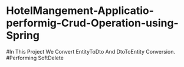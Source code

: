 # HotelMangement-Applicatio-performig-Crud-Operation-using-Spring
#In This Project We Convert EntityToDto And DtoToEntity Conversion.
#Performing SoftDelete
